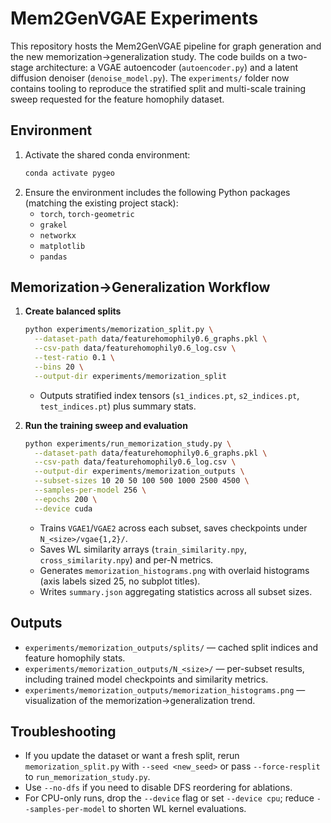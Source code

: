 # Mem2GenVGAE Experiments

This repository hosts the Mem2GenVGAE pipeline for graph generation and the new memorization→generalization study. The code builds on a two-stage architecture: a VGAE autoencoder (`autoencoder.py`) and a latent diffusion denoiser (`denoise_model.py`). The `experiments/` folder now contains tooling to reproduce the stratified split and multi-scale training sweep requested for the feature homophily dataset.

## Environment

1. Activate the shared conda environment:
   ```bash
   conda activate pygeo
   ```
2. Ensure the environment includes the following Python packages (matching the existing project stack):
   - `torch`, `torch-geometric`
   - `grakel`
   - `networkx`
   - `matplotlib`
   - `pandas`

## Memorization→Generalization Workflow

1. **Create balanced splits**
   ```bash
   python experiments/memorization_split.py \
     --dataset-path data/featurehomophily0.6_graphs.pkl \
     --csv-path data/featurehomophily0.6_log.csv \
     --test-ratio 0.1 \
     --bins 20 \
     --output-dir experiments/memorization_split
   ```
   - Outputs stratified index tensors (`s1_indices.pt`, `s2_indices.pt`, `test_indices.pt`) plus summary stats.

2. **Run the training sweep and evaluation**
   ```bash
   python experiments/run_memorization_study.py \
     --dataset-path data/featurehomophily0.6_graphs.pkl \
     --csv-path data/featurehomophily0.6_log.csv \
     --output-dir experiments/memorization_outputs \
     --subset-sizes 10 20 50 100 500 1000 2500 4500 \
     --samples-per-model 256 \
     --epochs 200 \
     --device cuda
   ```
   - Trains `VGAE1`/`VGAE2` across each subset, saves checkpoints under `N_<size>/vgae{1,2}/`.
   - Saves WL similarity arrays (`train_similarity.npy`, `cross_similarity.npy`) and per-N metrics.
   - Generates `memorization_histograms.png` with overlaid histograms (axis labels sized 25, no subplot titles).
   - Writes `summary.json` aggregating statistics across all subset sizes.

## Outputs

- `experiments/memorization_outputs/splits/` — cached split indices and feature homophily stats.
- `experiments/memorization_outputs/N_<size>/` — per-subset results, including trained model checkpoints and similarity metrics.
- `experiments/memorization_outputs/memorization_histograms.png` — visualization of the memorization→generalization trend.

## Troubleshooting

- If you update the dataset or want a fresh split, rerun `memorization_split.py` with `--seed <new_seed>` or pass `--force-resplit` to `run_memorization_study.py`.
- Use `--no-dfs` if you need to disable DFS reordering for ablations.
- For CPU-only runs, drop the `--device` flag or set `--device cpu`; reduce `--samples-per-model` to shorten WL kernel evaluations.
